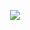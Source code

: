 <p align="center">
  <img src="https://64.media.tumblr.com/9ffec1adab1c3844181eb087a51c8201/tumblr_o631994HlL1vnqmpbo1_500.gifv" align='center'>
</p>
<!---
Daksh-Madaan/Daksh-Madaan is a ✨ special ✨ repository because its `README.md` (this file) appears on your GitHub profile.
You can click the Preview link to take a look at your changes.
--->
